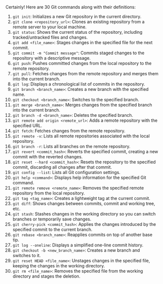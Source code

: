 Certainly! Here are 30 Git commands along with their definitions:

1. `git init`: Initializes a new Git repository in the current directory.
2. `git clone <repository_url>`: Clones an existing repository from a remote server to your local machine.
3. `git status`: Shows the current status of the repository, including tracked/untracked files and changes.
4. `git add <file_name>`: Stages changes in the specified file for the next commit.
5. `git commit -m "Commit message"`: Commits staged changes to the repository with a descriptive message.
6. `git push`: Pushes committed changes from the local repository to the remote repository.
7. `git pull`: Fetches changes from the remote repository and merges them into the current branch.
8. `git log`: Displays a chronological list of commits in the repository.
9. `git branch <branch_name>`: Creates a new branch with the specified name.
10. `git checkout <branch_name>`: Switches to the specified branch.
11. `git merge <branch_name>`: Merges changes from the specified branch into the current branch.
12. `git branch -d <branch_name>`: Deletes the specified branch.
13. `git remote add origin <remote_url>`: Adds a remote repository with the specified URL.
14. `git fetch`: Fetches changes from the remote repository.
15. `git remote -v`: Lists all remote repositories associated with the local repository.
16. `git branch -r`: Lists all branches on the remote repository.
17. `git revert <commit_hash>`: Reverts the specified commit, creating a new commit with the reverted changes.
18. `git reset --hard <commit_hash>`: Resets the repository to the specified commit, discarding all changes after that commit.
19. `git config --list`: Lists all Git configuration settings.
20. `git help <command>`: Displays help information for the specified Git command.
21. `git remote remove <remote_name>`: Removes the specified remote repository from the local repository.
22. `git tag <tag_name>`: Creates a lightweight tag at the current commit.
23. `git diff`: Shows changes between commits, commit and working tree, etc.
24. `git stash`: Stashes changes in the working directory so you can switch branches or temporarily save changes.
25. `git cherry-pick <commit_hash>`: Applies the changes introduced by the specified commit to the current branch.
26. `git rebase <branch_name>`: Reapplies commits on top of another base tip.
27. `git log --oneline`: Displays a simplified one-line commit history.
28. `git checkout -b <new_branch_name>`: Creates a new branch and switches to it.
29. `git reset HEAD <file_name>`: Unstages changes in the specified file, keeping the changes in the working directory.
30. `git rm <file_name>`: Removes the specified file from the working directory and stages the deletion.
